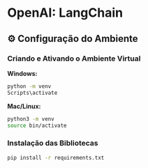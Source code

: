 # OpenAI: LangChain

## ⚙️ Configuração do Ambiente

### Criando e Ativando o Ambiente Virtual

**Windows:**
```bash
python -m venv 
Scripts\activate
```

**Mac/Linux:**
```bash
python3 -m venv 
source bin/activate
```

### Instalação das Bibliotecas

```bash
pip install -r requirements.txt
```
